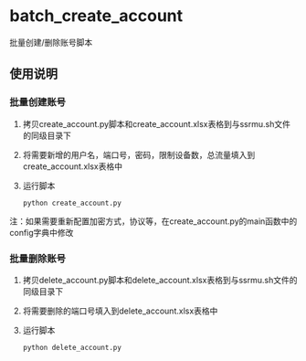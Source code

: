 # batch_create_account
批量创建/删除账号脚本

## 使用说明

### 批量创建账号

1. 拷贝create_account.py脚本和create_account.xlsx表格到与ssrmu.sh文件的同级目录下

2. 将需要新增的用户名，端口号，密码，限制设备数，总流量填入到create_account.xlsx表格中

3. 运行脚本

   ```
   python create_account.py
   ```

注：如果需要重新配置加密方式，协议等，在create_account.py的main函数中的config字典中修改

### 批量删除账号

1. 拷贝delete_account.py脚本和delete_account.xlsx表格到与ssrmu.sh文件的同级目录下

2. 将需要删除的端口号填入到delete_account.xlsx表格中

3. 运行脚本

   ```
   python delete_account.py
   ```
